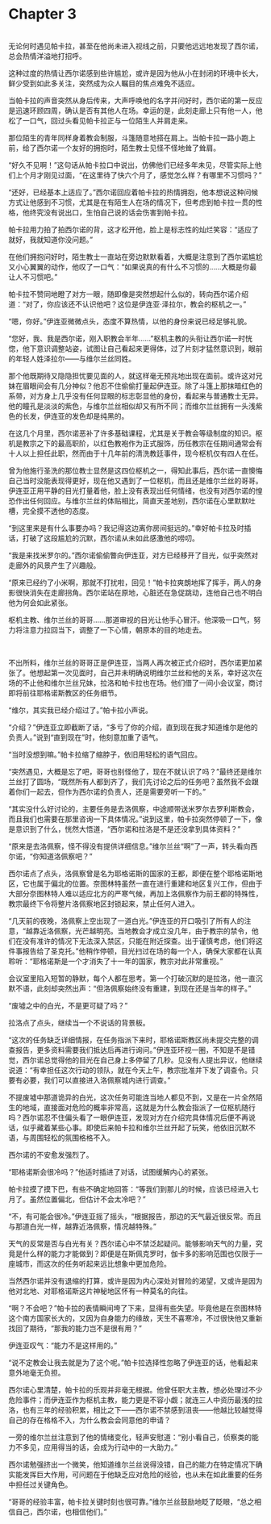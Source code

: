 # Chapter 3

<br>
无论何时遇见帕卡拉，甚至在他尚未进入视线之前，只要他远远地发现了西尔诺，总会热情洋溢地打招呼。

这种过度的热情让西尔诺感到些许尴尬，或许是因为他从小在封闭的环境中长大，鲜少受到如此多关注，突然成为众人瞩目的焦点难免不适应。

当帕卡拉的声音突然从身后传来，大声呼唤他的名字并问好时，西尔诺的第一反应是迅速环顾四周，确认是否有其他人在场。幸运的是，此刻走廊上只有他一人，他松了一口气，回过头看见帕卡拉正与一位陌生人并肩走来。

那位陌生的青年同样身着教会制服，斗篷随意地搭在肩上。当帕卡拉一路小跑上前，给了西尔诺一个友好的拥抱时，陌生教士见怪不怪地耸了耸肩。

“好久不见啊！”这句话从帕卡拉口中说出，仿佛他们已经多年未见，尽管实际上他们上个月才刚见过面，“在这里待了快六个月了，感觉怎么样？有哪里不习惯吗？”

“还好，已经基本上适应了。”西尔诺回应着帕卡拉的热情拥抱，他本想说这种问候方式让他感到不习惯，尤其是在有陌生人在场的情况下，但考虑到帕卡拉一贯的性格，他终究没有说出口，生怕自己说的话会伤害到帕卡拉。

帕卡拉用力拍了拍西尔诺的背，这才松开他，脸上是标志性的灿烂笑容：“适应了就好，我就知道你没问题。”

在他们拥抱问好时，陌生教士一直站在旁边默默看着，大概是注意到了西尔诺尴尬又小心翼翼的动作，他叹了一口气：“如果说真的有什么不习惯的……大概是你最让人不习惯吧。”

帕卡拉不赞同地瞪了对方一眼，随即像是突然想起什么似的，转向西尔诺介绍道：“对了，你应该还不认识他吧？这位是伊连亚·泽拉尔，教会的枢机之一。”

“嗯，你好。”伊连亚微微点头，态度不算热情，以他的身份来说已经足够礼貌。

“您好，我、我是西尔诺，刚入职教会半年……”枢机主教的头衔让西尔诺一时恍惚，他下意识调整站姿，试图让自己看起来更得体，过了片刻才猛然意识到，眼前的年轻人姓泽拉尔——与维尔兰丝同姓。

那个他既期待又隐隐担忧要见面的人，就这样毫无预兆地出现在面前。或许这对兄妹在眉眼间会有几分神似？他忍不住偷偷打量起伊连亚。除了斗篷上那抹暗红色的系带，对方身上几乎没有任何显眼的标志彰显他的身份，看起来与普通教士无异。他的瞳孔是淡淡的紫色，与维尔兰丝相似却又有所不同；而维尔兰丝拥有一头浅紫色的长发，伊连亚的发色却是纯黑的。

在这几个月里，西尔诺恶补了许多基础课程，尤其是关于教会等级制度的知识。枢机是教宗之下的最高职阶，以红色教袍作为正式服饰，历任教宗在任期间通常会有十人以上担任此职，然而由于十几年前的清洗教廷事件，现今枢机仅有四人在任。

曾为他施行圣洗的那位教士显然是这四位枢机之一，得知此事后，西尔诺一直懊悔自己当时没能表现得更好，现在他又遇到了一位枢机，而且还是维尔兰丝的哥哥。伊连亚正用平静的目光打量着他，脸上没有表现出任何情绪，也没有对西尔诺的惶恐作出任何回应。与维尔兰丝的体贴相比，简直天差地别，西尔诺在心里默默吐槽，完全摸不透他的态度。

“到这里来是有什么事要办吗？我记得这边离你房间挺远的。”幸好帕卡拉及时插话，打破了这段尴尬的沉默，西尔诺从未如此感激他的唠叨。

“我是来找米罗尔的。”西尔诺偷偷瞥向伊连亚，对方已经移开了目光，似乎突然对走廊外的风景产生了兴趣般。

“原来已经约了小米啊，那就不打扰啦，回见！”帕卡拉爽朗地挥了挥手，两人的身影很快消失在走廊拐角。西尔诺站在原地，心脏还在急促跳动，连他自己也不明白他为何会如此紧张。

枢机主教、维尔兰丝的哥哥……那道审视的目光让他手心冒汗。他深吸一口气，努力将注意力拉回当下，调整了一下心情，朝原本的目的地走去。

<br>

不出所料，维尔兰丝的哥哥正是伊连亚，当两人再次被正式介绍时，西尔诺更加紧张了。他想起第一次见面时，自己并未明确说明维尔兰丝和他的关系，幸好这次在场的不止他和维尔兰丝兄妹，拉洛和帕卡拉也在场。他们借了一间小会议室，商讨即将前往耶格诺斯教区的任务细节。

“维尔，其实我已经介绍过了。”帕卡拉小声说。

“介绍？”伊连亚立即截断了话，“多亏了你的介绍，直到现在我才知道维尔是他的负责人。”说到“直到现在”时，他刻意加重了语气。

“当时没想到嘛。”帕卡拉缩了缩脖子，依旧用轻松的语气回应。

“突然遇见，大概是忘了吧，哥哥也别怪他了，现在不就认识了吗？”最终还是维尔兰丝打了圆场，“既然所有人都到齐了，我们先讨论之后的任务吧？虽然我不会跟着你们一起去，但作为西尔诺的负责人，还是需要旁听一下的。”

“其实没什么好讨论的，主要任务是去洛佩察，中途顺带送米罗尔去罗利斯教会，而且我们也需要在那里咨询一下具体情况。”说到这里，帕卡拉突然停顿了一下，像是意识到了什么，恍然大悟道，“西尔诺和拉洛是不是还没拿到具体资料？”

“原来是去洛佩察，怪不得没有提供详细信息。”维尔兰丝“啊”了一声，转头看向西尔诺，“你知道洛佩察吧？”

西尔诺点了点头，洛佩察曾是名为耶格诺斯的国家的王都，即便在整个耶格诺斯地区，它也属于偏北的位置。奈图林特虽然一直在进行重建和地区复兴工作，但由于大部分奈图林特人难以适应北方的严寒气候，再加上洛佩察作为前王都的特殊性，教宗最终下令将整片洛佩察地区封锁起来，禁止任何人进入。

“几天前的夜晚，洛佩察上空出现了一道白光。”伊连亚的开口吸引了所有人的注意，“越靠近洛佩察，光芒越明亮。当地教会才成立没几年，由于教宗的禁令，他们在没有准许的情况下无法深入禁区，只能在附近探查。出于谨慎考虑，他们将这件事报告给了圣克托。”他稍作停顿，目光扫过在场的每一个人，确保大家都在认真聆听：“耶格诺斯是一个才消失了十一年的国家，教宗对此非常重视。”

会议室里陷入短暂的静默，每个人都在思考。第一个打破沉默的是拉洛，他一直沉默不语，此刻却突然出声：“但洛佩察始终没有重建，到现在还是当年的样子。”

“废墟之中的白光，不是更可疑了吗？”

拉洛点了点头，继续当一个不说话的背景板。

“这次的任务缺乏详细情报，在任务指派下来时，耶格诺斯教区尚未提交完整的调查报告，更多资料需要我们抵达后再进行询问。”伊连亚环视一圈，不知是不是错觉，西尔诺总觉得他的目光在自己身上多停留了几秒。见没有人提出异议，他继续说道：“有幸担任这次行动的领队，就在今天上午，教宗批准并下发了调查令。只要有必要，我们可以直接进入洛佩察城内进行调查。”

不提废墟中那道诡异的白光，这次任务可能连当地人都见不到，又是在一片全然陌生的地域，直接面对危险的概率非常高，这就是为什么教会指派了一位枢机随行吗？西尔诺忍不住偏头看了一眼伊连亚，发现对方在介绍完具体情况后便不再说话，似乎藏着某些心事。即使后来帕卡拉和维尔兰丝开起了玩笑，他依旧沉默不语，与周围轻松的氛围格格不入。

西尔诺的不安愈发强烈了。

“耶格诺斯会很冷吗？”他适时插进了对话，试图缓解内心的紧张。

帕卡拉摸了摸下巴，有些不确定地回答：“等我们到那儿的时候，应该已经进入七月了。虽然位置偏北，但估计不会太冷吧？”

“不，有可能会很冷。”伊连亚摇了摇头，“根据报告，那边的天气最近很反常。而且与那道白光一样，越靠近洛佩察，情况越特殊。”

天气的反常是否与白光有关？西尔诺心中不禁泛起疑问。能够影响天气的力量，究竟是什么样的能力才能做到？即便是在斯佩克罗时，伽卡多的影响范围也仅限于一座城市，而这次的任务听起来远比想象中更加危险。

当然西尔诺并没有退缩的打算，或许是因为内心深处对冒险的渴望，又或许是因为他对北地、对耶格诺斯这片神秘地区怀有一种莫名的向往。

“啊？不会吧？”帕卡拉的表情瞬间垮了下来，显得有些失望。毕竟他是在奈图林特这个南方国家长大的，又因为自身能力的缘故，天生不喜寒冷，不过很快他又重新找回了期待，“那我的能力岂不是很有用？”

伊连亚叹气：“能力不是这样用的。”

“说不定教会让我去就是为了这个呢。”帕卡拉选择性忽略了伊连亚的话，他看起来意外地毫无负担。

西尔诺心里清楚，帕卡拉的乐观并非毫无根据。他曾任职大主教，想必处理过不少危险事件；而伊连亚作为枢机主教，能力更是不容小觑；就连三人中资历最浅的拉洛，也有三年的经验积累，相比之下——西尔诺不禁感到沮丧——他越比较越觉得自己的存在格格不入，为什么教会会同意他的申请？

一旁的维尔兰丝注意到了他的情绪变化，轻声安慰道：“别小看自己，侦察类的能力不多见，应用得当的话，会成为行动中的一大助力。”

西尔诺勉强挤出一个微笑，他知道维尔兰丝说得没错，自己的能力在特定情况下确实能发挥巨大作用，可问题在于他缺乏应对危险的经验，也从未在如此重要的任务中担任过关键角色。

“哥哥的经验丰富，帕卡拉关键时刻也很可靠。”维尔兰丝鼓励地眨了眨眼，“总之相信自己，西尔诺，也相信他们。”
